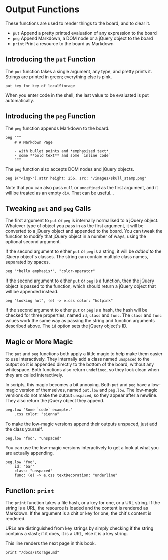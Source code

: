 # Output Functions

These functions are used to render things to the board, and to clear it.

- `put` Append a pretty printed evaluation of any expression to the board
- `peg` Append Markdown, a DOM node or a jQuery object to the board
- `print` Print a resource to the board as Markdown

## Introducing the `put` Function

The `put` function takes a single argument, any type, and pretty prints it.
Strings are printed in green; everything else is pink.

    put key for key of localStorage

When you enter code in the shell, the last value to be evaluated is put
automatically.

## Introducing the `peg` Function

The `peg` function appends Markdown to the board.

    peg """
        # A Markdown Page

        - with bullet points and *emphasised text*
        - some **bold text** and some `inline code`
        """

The `peg` function also accepts DOM nodes and jQuery objects.

    peg $("<img>").attr height: 256, src: "/images/skull_stamp.png"

Note that you can also pass `null` or `undefined` as the first argument,
and it will be treated as an empty `div`. That can be useful...

## Tweaking `put` and `peg` Calls

The first argument to `put` or `peg` is internally normalised to a jQuery
object. Whatever type of object you pass in as the first argument, it will be
converted to a jQuery object and appended to the board. You can tweak the
function to modify that jQuery object in a number of ways, using the
optional second argument.

If the second argument to either `put` or `peg` is a string, it will be
*added to* the jQuery object's classes. The string can contain multiple
class names, separated by spaces.

    peg "*hello emphasis*", "color-operator"

If the second argument to either `put` or `peg` is a function, then the jQuery
object is passed to the function, which should return a jQuery object that will
be appended instead.

    peg "looking hot", (e) -> e.css color: "hotpink"

If the second argument to either `put` or `peg` is a hash, the hash will be
checked for three properties, named `id`, `class` and `func`. The `class` and
`func` values work the same way as passing the string and function arguments
described above. The `id` option sets the jQuery object's ID.

## Magic or More Magic

The `put` and `peg` functions both apply a little magic to help make them
easier to use interactively. They internally add a class named `unspaced` to
the output so it is appended directly to the bottom of the board, without any
whitespace. Both functions also return `undefined`, so they look clean when
they are called interactively.

In scripts, this magic becomes a bit annoying. Both `put` and `peg` have a
low-magic version of themselves, named `put.low` and `peg.low`. The low-magic
versions do not make the output `unspaced`, so they appear after a newline.
They also return the jQuery object they append.

    peg.low "Some `code` example."
        .css color: "sienna"

To make the low-magic versions append their outputs unspaced, just add the
class yourself.

    peg.low "foo", "unspaced"

You can use the low-magic versions interactively to get a look at what you
are actually appending.

    peg.low "foo",
        id: "bar"
        class: "unspaced"
        func: (e) -> e.css textDecoration: "underline"

## Function: `print`

The `print` function takes a file hash, or a key for one, or a URL string.
If the string is a URL, the resource is loaded and the content is rendered
as Markdown. If the argument is a chit or key for one, the chit's content
is rendered.

URLs are distinguished from key strings by simply checking if the string
contains a slash; if it does, it is a URL, else it is a key string.

This line renders the next page in this book.

    print "/docs/storage.md"
